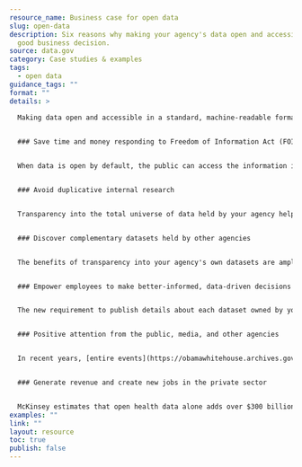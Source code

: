 ```yaml
---
resource_name: Business case for open data
slug: open-data
description: Six reasons why making your agency's data open and accessible is a
  good business decision.
source: data.gov
category: Case studies & examples
tags:
  - open data
guidance_tags: ""
format: ""
details: >
  
  Making data open and accessible in a standard, machine-readable format by default can have significant productivity and cost savings for agencies. When conducting a cost-benefit analysis to determine whether and to what extent to modify existing datasets and systems in accordance with the recommendations of this memo, consider the following potential benefits.


  ### Save time and money responding to Freedom of Information Act (FOIA) requests


  When data is open by default, the public can access the information it seeks directly, freeing your agency from the time and cost expenditures related to responding to FOIAs.


  ### Avoid duplicative internal research


  Transparency into the total universe of data held by your agency helps prevent the possibility of wasting funds re-collecting data simply because a particular program or department is unaware of that data's existence. Further, it may be possible to reduce the scope and cost of new collections based on the ability to re-use and/or pair with existing data. Maintaining a central data catalog for your agency makes it easier to understand what information is currently available, and reviewing this catalog prior to the start of any new data collection is a recommended best practice.


  ### Discover complementary datasets held by other agencies


  The benefits of transparency into your agency's own datasets are amplified when every agency maintains its own standardized data catalog. Programs may realize that some or all of the data they need are already held by one or more other agencies, or that more powerful conclusions can be drawn from combining existing agency-held datasets with additional data across other agencies.


  ### Empower employees to make better-informed, data-driven decisions


  The new requirement to publish details about each dataset owned by your agency in a specific format will power a central search engine at [Data.gov](http://www.data.gov) that every single Federal employee (and member of the public) can use to easily locate data held, owned, and/or created by the Federal Government. Making it easier to find existing data is key to being able to then incorporate that data into your agency's everyday decision-making processes.


  ### Positive attention from the public, media, and other agencies


  In recent years, [entire events](https://obamawhitehouse.archives.gov/blog/2012/10/01/energy-datapalooza-unleashing-power-open-data-advance-our-energy-future) celebrating the release and use of open government data -- many hosted by the White House -- have taken place, with corresponding media coverage and international attention. The more data your agency makes available in easy-to-consume formats, the more opportunities for positive coverage of the availability and impact of those data and your agency's efforts.


  ### Generate revenue and create new jobs in the private sector


  McKinsey estimates that open health data alone adds over $300 billion to the economy each year. Entrepreneurs and non-profits integrate existing open government datasets in ways ranging from web apps that connect you with the nearest hospital in case of an emergency, with [information](https://findahealthcenter.hrsa.gov/) from Health and Human Services, to matching prospective college students with the most appropriate schools, based on [IPEDS](http://nces.ed.gov/ipeds/) data maintained by the Department of Education. Making more of your agency data publicly available in standards-compliant, machine-readable formats makes it easier for private sector companies and entrepreneurs to create new innovations fueled by your agency's data.
examples: ""
link: ""
layout: resource
toc: true
publish: false
---
```

